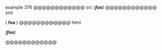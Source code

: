 example 376
@@@@@@@@@@@@ src
_(__foo__)_
@@@@@@@@@@@@ xml
<?xml version="1.0" encoding="UTF-8"?>
<!DOCTYPE document SYSTEM "CommonMark.dtd">
<document xmlns="http://commonmark.org/xml/1.0">
  <paragraph>
    <emph>
      <text>(</text>
      <strong>
        <text>foo</text>
      </strong>
      <text>)</text>
    </emph>
  </paragraph>
</document>
@@@@@@@@@@@@ html
<p><em>(<strong>foo</strong>)</em></p>
@@@@@@@@@@@@
